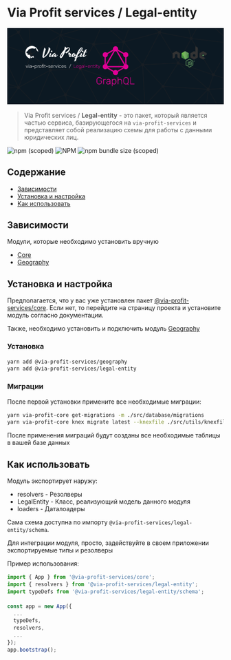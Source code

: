 # Via Profit services / Legal-entity

![via-profit-services-cover](./assets/via-profit-services-cover.png)

> Via Profit services / **Legal-entity** - это пакет, который является частью сервиса, базирующегося на `via-profit-services` и представляет собой реализацию схемы для работы с данными юридических лиц.

![npm (scoped)](https://img.shields.io/npm/v/@via-profit-services/legal-entity?color=blue)
![NPM](https://img.shields.io/npm/l/@via-profit-services/legal-entity?color=blue)
![npm bundle size (scoped)](https://img.shields.io/bundlephobia/minzip/@via-profit-services/legal-entity?color=blue)

## Содержание

- [Зависимости](#dependencies)
- [Установка и настройка](#setup)
- [Как использовать](#how-to-use)


## <a name="dependencies"></a> Зависимости

Модули, которые необходимо установить вручную

 - [Core](https://github.com/via-profit-services/core)
 - [Geography](https://github.com/via-profit-services/geography)


## <a name="setup"></a> Установка и настройка

Предполагается, что у вас уже установлен пакет [@via-profit-services/core](https://github.com/via-profit-services/core). Если нет, то перейдите на страницу проекта и установите модуль согласно документации.

Также, необходимо установить и подключить модуль [Geography](https://github.com/via-profit-services/geography)


### Установка

```bash
yarn add @via-profit-services/geography
yarn add @via-profit-services/legal-entity
```
### Миграции

После первой установки примените все необходимые миграции:

```bash
yarn via-profit-core get-migrations -m ./src/database/migrations
yarn via-profit-core knex migrate latest --knexfile ./src/utils/knexfile.ts
```

После применения миграций будут созданы все необходимые таблицы в вашей базе данных


## <a name="how-to-use"></a> Как использовать

Модуль экспортирует наружу:
 - resolvers - Резолверы
 - LegalEntity - Класс, реализующий модель данного модуля
 - loaders - Даталоадеры

Сама схема доступна по импорту `@via-profit-services/legal-entity/schema`.

Для интеграции модуля, просто, задействуйте в своем приложении экспортируемые типы и резолверы

Пример использования:

```ts
import { App } from '@via-profit-services/core';
import { resolvers } from '@via-profit-services/legal-entity';
import typeDefs from '@via-profit-services/legal-entity/schema';

const app = new App({
  ...
  typeDefs,
  resolvers,
  ...
});
app.bootstrap();

```
